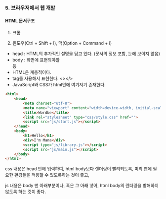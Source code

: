 ### 5. 브라우저에서 웹 개발

#### HTML 문서구조

1) 크롬

2) 윈도우(Ctrl + Shift + I), 맥(Option + Command + i)



* head : HTML의 추가적인 설명을 담고 있다. (문서의 정보 포함, 눈에 보이지 않음)
* body : 화면에 표현되야할 <div> 등
* HTML은 계층적이다.
* tag를 사용해서 표현한다. <></>
* JavaScript와 CSS가 html안에 여기저기 존재한다.



```html
<html>
	<head>
		<meta charset="utf-8">
		<meta name="viewport" content="width=device-width, initial-scale=1">
		<title>Wordbe</title>
		<link rel="stylesheet" type="css/style.css" href="">
		<script src="js/start.js"></script>
	</head>
	<body>
		<h1>Hello</h1>
		<div>I'm Mana</div>
		<script type="js/library.js"></script>
		<script src="js/main.js"></script>
	</body>
</html>
```



css 내용은 head 안에 입력하여, html body보다 렌더링이 빨리되도록, 미리 웹에 필요한 환경들을 적용할 수 있도록하는 것이 좋고,

js 내용은 body 맨 아래부분이나, 혹은 그 아래 넣어, html body의 렌더링을 방해하지 않도록 하는 것이 좋다.

